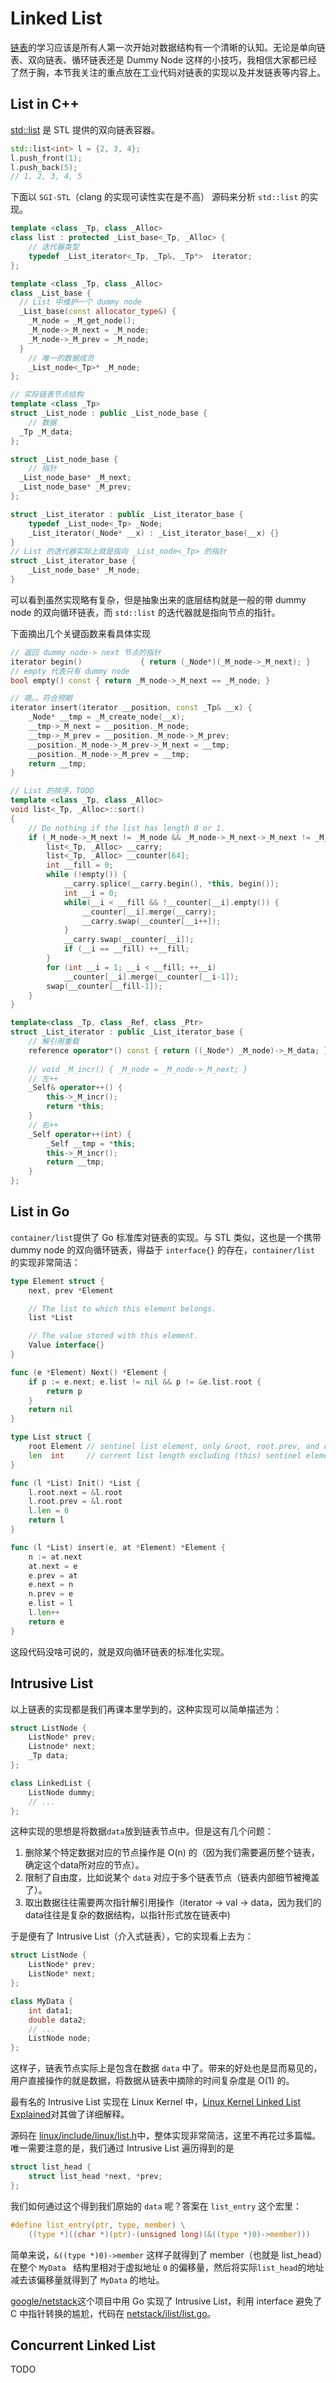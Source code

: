 # Linked List

[链表](https://zh.wikipedia.org/wiki/%E9%93%BE%E8%A1%A8)的学习应该是所有人第一次开始对数据结构有一个清晰的认知。无论是单向链表、双向链表、循环链表还是 Dummy Node 这样的小技巧，我相信大家都已经了然于胸，本节我关注的重点放在工业代码对链表的实现以及并发链表等内容上。

## List in C++

[std::list](https://zh.cppreference.com/w/cpp/container/list) 是 STL 提供的双向链表容器。

```c++
std::list<int> l = {2, 3, 4};
l.push_front(1);
l.push_back(5);
// 1, 2, 3, 4, 5
```
下面以 `SGI-STL`（clang 的实现可读性实在是不高） 源码来分析 `std::list` 的实现。

```c++
template <class _Tp, class _Alloc>
class list : protected _List_base<_Tp, _Alloc> {
	// 迭代器类型
	typedef _List_iterator<_Tp, _Tp&, _Tp*>  iterator;
};

template <class _Tp, class _Alloc>
class _List_base {
  // List 中维护一个 dummy node
  _List_base(const allocator_type&) {
    _M_node = _M_get_node();
    _M_node->_M_next = _M_node;
    _M_node->_M_prev = _M_node;
  }
	// 唯一的数据成员
	_List_node<_Tp>* _M_node;
};

// 实际链表节点结构
template <class _Tp>
struct _List_node : public _List_node_base {
	// 数据
  _Tp _M_data;
};

struct _List_node_base {
	// 指针
  _List_node_base* _M_next;
  _List_node_base* _M_prev;
};

struct _List_iterator : public _List_iterator_base {
	typedef _List_node<_Tp> _Node;
	_List_iterator(_Node* __x) : _List_iterator_base(__x) {}
}
// List 的迭代器实际上就是指向 _List_node<_Tp> 的指针
struct _List_iterator_base {
	_List_node_base* _M_node;
}
```

可以看到虽然实现略有复杂，但是抽象出来的底层结构就是一般的带 dummy node 的双向循环链表，而 `std::list` 的迭代器就是指向节点的指针。

下面摘出几个关键函数来看具体实现

```c++
// 返回 dummy node-> next 节点的指针
iterator begin()             { return (_Node*)(_M_node->_M_next); }
// empty 代表只有 dummy node
bool empty() const { return _M_node->_M_next == _M_node; }

// 嗯。。符合预期
iterator insert(iterator __position, const _Tp& __x) {
	_Node* __tmp = _M_create_node(__x);
	__tmp->_M_next = __position._M_node;
	__tmp->_M_prev = __position._M_node->_M_prev;
	__position._M_node->_M_prev->_M_next = __tmp;
	__position._M_node->_M_prev = __tmp;
	return __tmp;
}

// List 的排序，TODO
template <class _Tp, class _Alloc>
void list<_Tp, _Alloc>::sort()
{
  	// Do nothing if the list has length 0 or 1.
  	if (_M_node->_M_next != _M_node && _M_node->_M_next->_M_next != _M_node) {
    	list<_Tp, _Alloc> __carry;
    	list<_Tp, _Alloc> __counter[64];
    	int __fill = 0;
    	while (!empty()) {
      		__carry.splice(__carry.begin(), *this, begin());
      		int __i = 0;
      		while(__i < __fill && !__counter[__i].empty()) {
        		__counter[__i].merge(__carry);
        		__carry.swap(__counter[__i++]);
      		}
      		__carry.swap(__counter[__i]);         
      		if (__i == __fill) ++__fill;
    	} 
    	for (int __i = 1; __i < __fill; ++__i)
      		__counter[__i].merge(__counter[__i-1]);
    	swap(__counter[__fill-1]);
  	}
}

template<class _Tp, class _Ref, class _Ptr>
struct _List_iterator : public _List_iterator_base {
	// 解引用重载
	reference operator*() const { return ((_Node*) _M_node)->_M_data; }
	
	// void _M_incr() { _M_node = _M_node->_M_next; }
	// 左++
	_Self& operator++() { 
		this->_M_incr();
		return *this;
	}
	// 右++
	_Self operator++(int) { 
		_Self __tmp = *this;
		this->_M_incr();
		return __tmp;
	}
};
```

## List in Go

`container/list`提供了 Go 标准库对链表的实现。与 STL 类似，这也是一个携带 dummy node 的双向循环链表，得益于 `interface{}` 的存在，`container/list` 的实现非常简洁：

```go
type Element struct {
	next, prev *Element

	// The list to which this element belongs.
	list *List

	// The value stored with this element.
	Value interface{}
}

func (e *Element) Next() *Element {
	if p := e.next; e.list != nil && p != &e.list.root {
		return p
	}
	return nil
}

type List struct {
	root Element // sentinel list element, only &root, root.prev, and root.next are used
	len  int     // current list length excluding (this) sentinel element
}

func (l *List) Init() *List {
	l.root.next = &l.root
	l.root.prev = &l.root
	l.len = 0
	return l
}

func (l *List) insert(e, at *Element) *Element {
	n := at.next
	at.next = e
	e.prev = at
	e.next = n
	n.prev = e
	e.list = l
	l.len++
	return e
}
```

这段代码没啥可说的，就是双向循环链表的标准化实现。

## Intrusive List

以上链表的实现都是我们再课本里学到的，这种实现可以简单描述为：

```C++
struct ListNode {
	ListNode* prev;
	Listnode* next;
	_Tp data;
};

class LinkedList {
	ListNode dummy;
	// ...
};
```

这种实现的思想是将数据`data`放到链表节点中。但是这有几个问题：

1. 删除某个特定数据对应的节点操作是 O(n) 的（因为我们需要遍历整个链表，确定这个data所对应的节点）。
2. 限制了自由度，比如说某个 `data` 对应于多个链表节点（链表内部细节被掩盖了）。
3. 取出数据往往需要两次指针解引用操作（iterator -> val -> data，因为我们的data往往是复杂的数据结构，以指针形式放在链表中)

于是便有了 Intrusive List（介入式链表），它的实现看上去为：

```c++
struct ListNode {
	ListNode* prev;
	ListNode* next;
};

class MyData {
	int data1;
	double data2;
	// ...
	ListNode node;
};
```

这样子，链表节点实际上是包含在数据 `data` 中了。带来的好处也是显而易见的，用户直接操作的就是数据，将数据从链表中摘除的时间复杂度是 O(1) 的。

最有名的 Intrusive List 实现在 Linux Kernel 中，[Linux Kernel Linked List Explained](http://isis.poly.edu/kulesh/stuff/src/klist/)对其做了详细解释。

源码在 [linux/include/linux/list.h](https://github.com/torvalds/linux/blob/master/include/linux/list.h)中，整体实现非常简洁，这里不再花过多篇幅。唯一需要注意的是，我们通过 Intrusive List 遍历得到的是 

```c
struct list_head {
	struct list_head *next, *prev;
};
```

我们如何通过这个得到我们原始的 `data` 呢？答案在 `list_entry` 这个宏里：

```c
#define list_entry(ptr, type, member) \
	((type *)((char *)(ptr)-(unsigned long)(&((type *)0)->member)))
```
简单来说，`&((type *)0)->member` 这样子就得到了 member（也就是 list_head）在整个 `MyData ` 结构里相对于虚拟地址 `0` 的偏移量，然后将实际`list_head`的地址减去该偏移量就得到了 `MyData` 的地址。

[google/netstack](https://github.com/google/netstack)这个项目中用 Go 实现了 Intrusive List，利用 interface 避免了 C 中指针转换的尴尬，代码在 [netstack/ilist/list.go](https://github.com/google/netstack/blob/master/ilist/list.go)。

## Concurrent Linked List

TODO